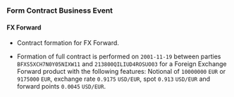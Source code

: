 ### Form Contract Business Event

#### FX Forward
- Contract formation for FX Forward.

- Formation of full contract is performed on `2001-11-19` between parties
  `BFXS5XCH7N0Y05NIXW11` and `213800QILIUD4ROSUO03` for a
  Foreign Exchange Forward product with the following features:
  Notional of `10000000` `EUR` or `9175000` `EUR`, exchange rate `0.9175` `USD/EUR`, spot `0.913` `USD/EUR`
  and forward points `0.0045` `USD/EUR`.